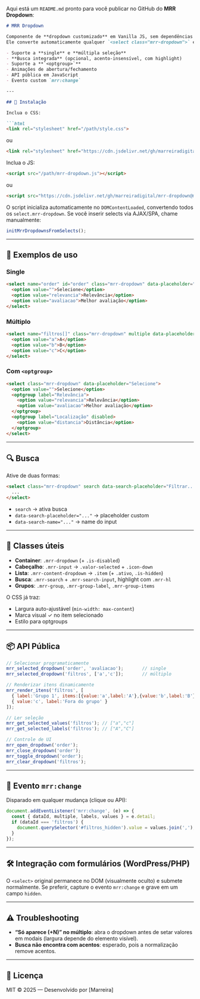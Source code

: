 Aqui está um `README.md` pronto para você publicar no GitHub do **MRR Dropdown**:

````markdown
# MRR Dropdown

Componente de **dropdown customizado** em Vanilla JS, sem dependências externas.  
Ele converte automaticamente qualquer `<select class="mrr-dropdown">` em um dropdown com:

- Suporte a **single** e **múltipla seleção**
- **Busca integrada** (opcional, acento-insensível, com highlight)
- Suporte a **`<optgroup>`**
- Animações de abertura/fechamento
- API pública em JavaScript
- Evento custom `mrr:change`

---

## 🚀 Instalação

Inclua o CSS:

```html
<link rel="stylesheet" href="/path/style.css">
````
ou
```html
<link rel="stylesheet" href="https://cdn.jsdelivr.net/gh/marreiradigital/mrr-dropdown@main/style-min.css" />
````

Inclua o JS:

```html
<script src="/path/mrr-dropdown.js"></script>
```
ou
```html
<script src="https://cdn.jsdelivr.net/gh/marreiradigital/mrr-dropdown@main/mrr-dropdown-min.js"></script>
```

O script inicializa automaticamente no `DOMContentLoaded`, convertendo todos os `select.mrr-dropdown`.
Se você inserir selects via AJAX/SPA, chame manualmente:

```js
initMrrDropdownsFromSelects();
```

---

## 📄 Exemplos de uso

### Single

```html
<select name="order" id="order" class="mrr-dropdown" data-placeholder="Selecione">
  <option value="">Selecione</option>
  <option value="relevancia">Relevância</option>
  <option value="avaliacao">Melhor avaliação</option>
</select>
```

### Múltiplo

```html
<select name="filtros[]" class="mrr-dropdown" multiple data-placeholder="Selecione filtros">
  <option value="a">A</option>
  <option value="b">B</option>
  <option value="c">C</option>
</select>
```

### Com `<optgroup>`

```html
<select class="mrr-dropdown" data-placeholder="Selecione">
  <option value="">Selecione</option>
  <optgroup label="Relevância">
    <option value="relevancia">Relevância</option>
    <option value="avaliacao">Melhor avaliação</option>
  </optgroup>
  <optgroup label="Localização" disabled>
    <option value="distancia">Distância</option>
  </optgroup>
</select>
```

---

## 🔍 Busca

Ative de duas formas:

```html
<select class="mrr-dropdown" search data-search-placeholder="Filtrar..." data-search-name="busca_order">
  ...
</select>
```

* `search` → ativa busca
* `data-search-placeholder="..."` → placeholder custom
* `data-search-name="..."` → name do input

---

## 🎨 Classes úteis

* **Container**: `.mrr-dropdown` (+ `.is-disabled`)
* **Cabeçalho**: `.mrr-input` → `.valor-selected` + `.icon-down`
* **Lista**: `.mrr-content-dropdown` → `.item` (+ `.ativo`, `.is-hidden`)
* **Busca**: `.mrr-search` + `.mrr-search-input`, highlight com `.mrr-hl`
* **Grupos**: `.mrr-group`, `.mrr-group-label`, `.mrr-group-items`

O CSS já traz:

* Largura auto-ajustável (`min-width: max-content`)
* Marca visual ✓ no item selecionado
* Estilo para optgroups

---

## 📦 API Pública

```js
// Selecionar programaticamente
mrr_selected_dropdown('order', 'avaliacao');       // single
mrr_selected_dropdown('filtros', ['a','c']);       // múltiplo

// Renderizar itens dinamicamente
mrr_render_itens('filtros', [
  { label:'Grupo 1', items:[{value:'a',label:'A'},{value:'b',label:'B'}] },
  { value:'c', label:'Fora do grupo' }
]);

// Ler seleção
mrr_get_selected_values('filtros'); // ["a","c"]
mrr_get_selected_labels('filtros'); // ["A","C"]

// Controle de UI
mrr_open_dropdown('order');
mrr_close_dropdown('order');
mrr_toggle_dropdown('order');
mrr_clear_dropdown('filtros');
```

---

## 📡 Evento `mrr:change`

Disparado em qualquer mudança (clique ou API):

```js
document.addEventListener('mrr:change', (e) => {
  const { dataId, multiple, labels, values } = e.detail;
  if (dataId === 'filtros') {
    document.querySelector('#filtros_hidden').value = values.join(',');
  }
});
```

---

## 🛠️ Integração com formulários (WordPress/PHP)

O `<select>` original permanece no DOM (visualmente oculto) e submete normalmente.
Se preferir, capture o evento `mrr:change` e grave em um campo `hidden`.

---

## ⚠️ Troubleshooting

* **“Só aparece (+N)” no múltiplo**: abra o dropdown antes de setar valores em modais (largura depende do elemento visível).
* **Busca não encontra com acentos**: esperado, pois a normalização remove acentos.

---

## 📜 Licença

MIT © 2025 — Desenvolvido por \[Marreira]
